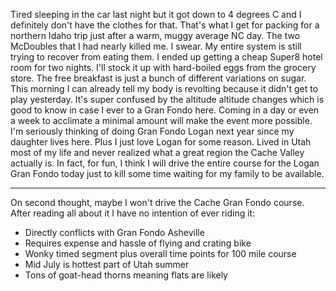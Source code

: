  Tired sleeping in the car last night but it got down to 4 degrees C and I definitely don't have the clothes for that. That's what I get for packing for a northern Idaho trip just after a warm, muggy average NC day. The two McDoubles that I had nearly killed me. I swear. My entire system is still trying to recover from eating them. I ended up getting a cheap Super8 hotel room for two nights. I'll stock it up with hard-boiled eggs from the grocery store. The free breakfast is just a bunch of different variations on sugar. This morning I can already tell my body is revolting because it didn't get to play yesterday. It's super confused by the altitude altitude changes which is good to know in case I ever to a Gran Fondo here. Coming in a day or even a week to acclimate a minimal amount will make the event more possible. I'm seriously thinking of doing Gran Fondo Logan next year since my daughter lives here. Plus I just love Logan for some reason. Lived in Utah most of my life and never realized what a great region the Cache Valley actually is. In fact, for fun, I think I will drive the entire course for the Logan Gran Fondo today just to kill some time waiting for my family to be available.
 
----

On second thought, maybe I won't drive the Cache Gran Fondo course. After reading all about it I have no intention of ever riding it:

- Directly conflicts with Gran Fondo Asheville
- Requires expense and hassle of flying and crating bike
- Wonky timed segment plus overall time points for 100 mile course
- Mid July is hottest part of Utah summer
- Tons of goat-head thorns meaning flats are likely